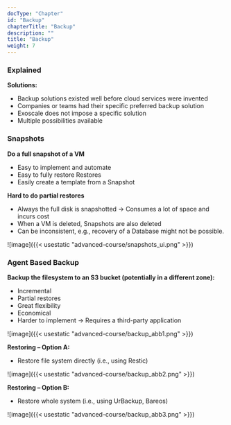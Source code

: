 ```yaml
---
docType: "Chapter"
id: "Backup"
chapterTitle: "Backup"
description: ""
title: "Backup"
weight: 7
---
```


### **Explained**
**Solutions:**

- Backup solutions existed well before cloud services were invented
- Companies or teams had their specific preferred backup solution
- Exoscale does not impose a specific solution
- Multiple possibilities available

### **Snapshots**
**Do a full snapshot of a VM**

- Easy to implement and automate
- Easy to fully restore Restores
- Easily create a template from a Snapshot

**Hard to do partial restores**

- Always the full disk is snapshotted -> Consumes a lot of space and incurs cost
- When a VM is deleted, Snapshots are also deleted
- Can be inconsistent, e.g., recovery of a Database might not be possible.

![image]({{< usestatic "advanced-course/snapshots_ui.png" >}})

### **Agent Based Backup**
**Backup the filesystem to an S3 bucket (potentially in a different zone):**

- Incremental
- Partial restores
- Great flexibility
- Economical
- Harder to implement -> Requires a third-party application

![image]({{< usestatic "advanced-course/backup_abb1.png" >}})

**Restoring – Option A:**

- Restore file system directly (i.e., using Restic)

![image]({{< usestatic "advanced-course/backup_abb2.png" >}})

**Restoring – Option B:**

- Restore whole system (i.e., using UrBackup, Bareos)

![image]({{< usestatic "advanced-course/backup_abb3.png" >}})
